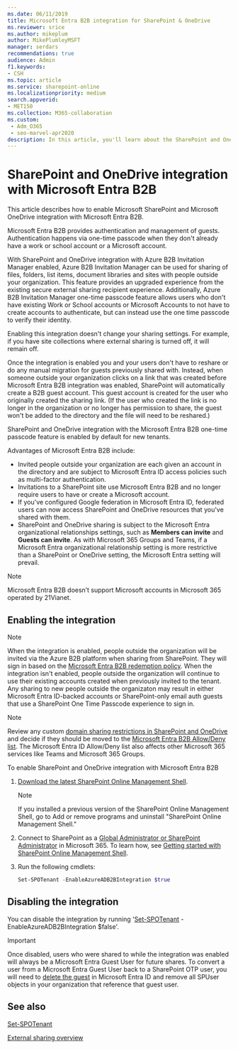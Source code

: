 ```yaml
---
ms.date: 06/11/2019
title: Microsoft Entra B2B integration for SharePoint & OneDrive
ms.reviewer: srice
ms.author: mikeplum
author: MikePlumleyMSFT
manager: serdars
recommendations: true
audience: Admin
f1.keywords:
- CSH
ms.topic: article
ms.service: sharepoint-online
ms.localizationpriority: medium
search.appverid:
- MET150
ms.collection: M365-collaboration
ms.custom:
 - Adm_O365
 - seo-marvel-apr2020
description: In this article, you'll learn about the SharePoint and OneDrive integration with Microsoft Entra B2B.
---
```


# SharePoint and OneDrive integration with Microsoft Entra B2B 

This article describes how to enable Microsoft SharePoint and Microsoft OneDrive integration with Microsoft Entra B2B.

Microsoft Entra B2B provides authentication and management of guests. Authentication happens via one-time passcode when they don't already have a work or school account or a Microsoft account.

With SharePoint and OneDrive integration with Azure B2B Invitation Manager enabled, Azure B2B Invitation Manager can be used for sharing of files, folders, list items, document libraries and sites with people outside your organization. This feature provides an upgraded experience from the existing secure external sharing recipient experience. Additionally, Azure B2B Invitation Manager one-time passcode feature allows users who don't have existing Work or School accounts or Microsoft Accounts to not have to create accounts to authenticate, but can instead use the one time passcode to verify their identity.

Enabling this integration doesn't change your sharing settings. For example, if you have site collections where external sharing is turned off, it will remain off.

Once the integration is enabled you and your users don't have to reshare or do any manual migration for guests previously shared with. Instead, when someone outside your organization clicks on a link that was created before Microsoft Entra B2B integration was enabled, SharePoint will automatically create a B2B guest account. This guest account is created for the user who originally created the sharing link. (If the user who created the link is no longer in the organization or no longer has permission to share, the guest won't be added to the directory and the file will need to be reshared.)

SharePoint and OneDrive integration with the Microsoft Entra B2B one-time passcode feature is enabled by default for new tenants.

Advantages of Microsoft Entra B2B include:
- Invited people outside your organization are each given an account in the directory and are subject to Microsoft Entra ID access policies such as multi-factor authentication.
- Invitations to a SharePoint site use Microsoft Entra B2B and no longer require users to have or create a Microsoft account.
- If you've configured Google federation in Microsoft Entra ID, federated users can now access SharePoint and OneDrive resources that you've shared with them.
- SharePoint and OneDrive sharing is subject to the Microsoft Entra organizational relationships settings, such as **Members can invite** and **Guests can invite**. As with Microsoft 365 Groups and Teams, if a Microsoft Entra organizational relationship setting is more restrictive than a SharePoint or OneDrive setting, the Microsoft Entra setting will prevail.

> [!NOTE]
> Microsoft Entra B2B doesn’t support Microsoft accounts in Microsoft 365 operated by 21Vianet.

## Enabling the integration

 > [!NOTE]
 > When the integration is enabled, people outside the organization will be invited via the Azure B2B platform when sharing from SharePoint. They will sign in based on the [Microsoft Entra B2B redemption policy](/azure/active-directory/external-identities/redemption-experience#invitation-redemption-flow).
> When the integration isn't enabled, people outside the organization will continue to use their existing accounts created when previously invited to the tenant. Any sharing to new people outside the organizaton may result in either Microsoft Entra ID-backed accounts or SharePoint-only email auth guests that use a SharePoint One Time Passcode experience to sign in.

 >[!NOTE]
 > Review any custom [domain sharing restrictions in SharePoint and OneDrive](/sharepoint/restricted-domains-sharing) and decide if they should be moved to the [Microsoft Entra B2B Allow/Deny list](/azure/active-directory/external-identities/allow-deny-list). The Microsoft Entra ID Allow/Deny list also affects other Microsoft 365 services like Teams and Microsoft 365 Groups.

To enable SharePoint and OneDrive integration with Microsoft Entra B2B

1. [Download the latest SharePoint Online Management Shell](https://go.microsoft.com/fwlink/p/?LinkId=255251).

    > [!NOTE]
    > If you installed a previous version of the SharePoint Online Management Shell, go to Add or remove programs and uninstall "SharePoint Online Management Shell." 

2. Connect to SharePoint as a [Global Administrator or SharePoint Administrator](./sharepoint-admin-role.md) in Microsoft 365. To learn how, see [Getting started with SharePoint Online Management Shell](/powershell/sharepoint/sharepoint-online/connect-sharepoint-online).

3. Run the following cmdlets:

   ```PowerShell
   Set-SPOTenant -EnableAzureADB2BIntegration $true
   ```

## Disabling the integration

You can disable the integration by running '[Set-SPOTenant](/powershell/module/sharepoint-online/Set-SPOTenant) -EnableAzureADB2BIntegration $false'. 

> [!Important]
> Once disabled, users who were shared to while the integration was enabled will always be a Microsoft Entra Guest User for future shares. To convert a user from a Microsoft Entra Guest User back to a SharePoint OTP user, you will need to [delete the guest](/sharepoint/remove-users#delete-a-guest-from-the-microsoft-365-admin-center) in Microsoft Entra ID and remove all SPUser objects in your organization that reference that guest user.  

## See also

[Set-SPOTenant](/powershell/module/sharepoint-online/set-spotenant)

[External sharing overview](./external-sharing-overview.md)

